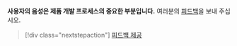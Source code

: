 **사용자의 음성은 제품 개발 프로세스의 중요한 부분입니다.** 여러분의 [피드백](https://aka.ms/vsce-product-survey)을 보내 주십시오.

> [!div class="nextstepaction"]
> [피드백 제공](https://aka.ms/vsce-product-survey)